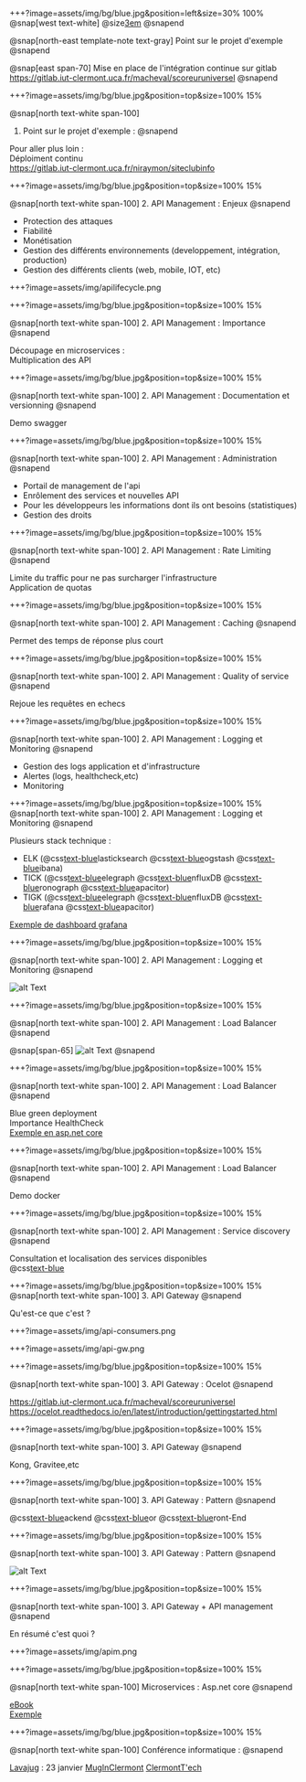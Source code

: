 +++?image=assets/img/bg/blue.jpg&position=left&size=30% 100%
@snap[west text-white]
@size[3em](1.)
@snapend

@snap[north-east template-note text-gray]
Point sur le projet d'exemple 
@snapend

@snap[east span-70]
Mise en place de l'intégration continue sur gitlab <br/>
https://gitlab.iut-clermont.uca.fr/macheval/scoreuruniversel
@snapend

+++?image=assets/img/bg/blue.jpg&position=top&size=100% 15%

@snap[north text-white span-100]
1. Point sur le projet d'exemple  : 
@snapend

Pour aller plus loin : <br/>
Déploiment continu <br/>
https://gitlab.iut-clermont.uca.fr/niraymon/siteclubinfo

+++?image=assets/img/bg/blue.jpg&position=top&size=100% 15%

@snap[north text-white span-100]
2. API Management : Enjeux
@snapend

- Protection des attaques
- Fiabilité 
- Monétisation
- Gestion des différents environnements (developpement, intégration, production)
- Gestion des différents clients (web, mobile, IOT, etc)

+++?image=assets/img/apilifecycle.png

+++?image=assets/img/bg/blue.jpg&position=top&size=100% 15%

@snap[north text-white span-100]
2. API Management : Importance
@snapend

Découpage en microservices :<br/>Multiplication des API 

+++?image=assets/img/bg/blue.jpg&position=top&size=100% 15%

@snap[north text-white span-100]
2. API Management : Documentation et versionning
@snapend

Demo swagger 

+++?image=assets/img/bg/blue.jpg&position=top&size=100% 15%

@snap[north text-white span-100]
2. API Management : Administration
@snapend

- Portail de management de l'api
- Enrôlement des services et nouvelles API 
- Pour les développeurs les informations dont ils ont besoins (statistiques)
- Gestion des droits 

+++?image=assets/img/bg/blue.jpg&position=top&size=100% 15%

@snap[north text-white span-100]
2. API Management : Rate Limiting
@snapend

Limite du traffic pour ne pas surcharger l'infrastructure<br/>
Application de quotas

+++?image=assets/img/bg/blue.jpg&position=top&size=100% 15%

@snap[north text-white span-100]
2. API Management : Caching
@snapend

Permet des temps de réponse plus court<br/>

+++?image=assets/img/bg/blue.jpg&position=top&size=100% 15%

@snap[north text-white span-100]
2. API Management : Quality of service
@snapend

Rejoue les requêtes en echecs 

+++?image=assets/img/bg/blue.jpg&position=top&size=100% 15%

@snap[north text-white span-100]
2. API Management : Logging et Monitoring
@snapend

- Gestion des logs application et d'infrastructure
- Alertes (logs, healthcheck,etc)
- Monitoring

+++?image=assets/img/bg/blue.jpg&position=top&size=100% 15%
@snap[north text-white span-100]
2. API Management : Logging et Monitoring
@snapend

Plusieurs stack technique : 
- ELK (@css[text-blue](E)lasticksearch @css[text-blue](L)ogstash @css[text-blue](K)ibana)
- TICK (@css[text-blue](T)elegraph @css[text-blue](I)nfluxDB @css[text-blue](C)ronograph @css[text-blue](K)apacitor)
- TIGK (@css[text-blue](T)elegraph @css[text-blue](I)nfluxDB @css[text-blue](G)rafana @css[text-blue](K)apacitor)

[Exemple de dashboard grafana](https://play.grafana.org)

+++?image=assets/img/bg/blue.jpg&position=top&size=100% 15%

@snap[north text-white span-100]
2. API Management : Logging et Monitoring
@snapend

![alt Text](assets/img/TICK.png)

+++?image=assets/img/bg/blue.jpg&position=top&size=100% 15%

@snap[north text-white span-100]
2. API Management : Load Balancer
@snapend

@snap[span-65]
![alt Text](assets/img/load-balancer.png)
@snapend

+++?image=assets/img/bg/blue.jpg&position=top&size=100% 15%

@snap[north text-white span-100]
2. API Management : Load Balancer
@snapend

Blue green deployment <br/>
Importance HealthCheck <br/>
[Exemple en asp.net core](https://docs.microsoft.com/fr-fr/dotnet/standard/microservices-architecture/implement-resilient-applications/monitor-app-health)

+++?image=assets/img/bg/blue.jpg&position=top&size=100% 15%

@snap[north text-white span-100]
2. API Management : Load Balancer
@snapend

Demo docker 

+++?image=assets/img/bg/blue.jpg&position=top&size=100% 15%

@snap[north text-white span-100]
2. API Management : Service discovery
@snapend

Consultation et localisation des services disponibles <br/>
@css[text-blue](Consul)

+++?image=assets/img/bg/blue.jpg&position=top&size=100% 15%
@snap[north text-white span-100]
3. API Gateway 
@snapend

Qu'est-ce que c'est ? 

+++?image=assets/img/api-consumers.png

+++?image=assets/img/api-gw.png

+++?image=assets/img/bg/blue.jpg&position=top&size=100% 15%

@snap[north text-white span-100]
3. API Gateway : Ocelot 
@snapend

https://gitlab.iut-clermont.uca.fr/macheval/scoreuruniversel <br/>
https://ocelot.readthedocs.io/en/latest/introduction/gettingstarted.html

+++?image=assets/img/bg/blue.jpg&position=top&size=100% 15%

@snap[north text-white span-100]
3. API Gateway
@snapend

Kong, Gravitee,etc

+++?image=assets/img/bg/blue.jpg&position=top&size=100% 15%

@snap[north text-white span-100]
3. API Gateway : Pattern
@snapend

@css[text-blue](B)ackend @css[text-blue](F)or @css[text-blue](F)ront-End

+++?image=assets/img/bg/blue.jpg&position=top&size=100% 15%

@snap[north text-white span-100]
3. API Gateway : Pattern
@snapend

![alt Text](assets/img/BFF.png)

+++?image=assets/img/bg/blue.jpg&position=top&size=100% 15%

@snap[north text-white span-100]
3. API Gateway + API management 
@snapend

En résumé c'est quoi ? 

+++?image=assets/img/apim.png


+++?image=assets/img/bg/blue.jpg&position=top&size=100% 15%

@snap[north text-white span-100]
Microservices : Asp.net core
@snapend

[eBook](https://aka.ms/microservicesebook) <br/>
[Exemple](https://github.com/dotnet-architecture/eshopOnContainers)

+++?image=assets/img/bg/blue.jpg&position=top&size=100% 15%

@snap[north text-white span-100]
Conférence informatique :
@snapend

[Lavajug](https://www.lavajug.org/) : 23 janvier
[MugInClermont](https://www.meetup.com/fr-FR/MugInClermont/)
[ClermontT'ech](https://www.clermontech.org/)